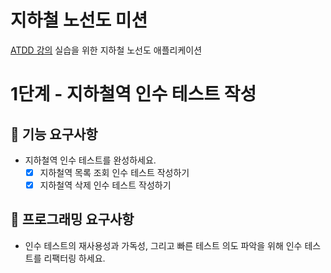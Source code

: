 # 지하철 노선도 미션
[ATDD 강의](https://edu.nextstep.camp/c/R89PYi5H) 실습을 위한 지하철 노선도 애플리케이션

# 1단계 - 지하철역 인수 테스트 작성
## 📢 기능 요구사항
* 지하철역 인수 테스트를 완성하세요.
    * [x] 지하철역 목록 조회 인수 테스트 작성하기
    * [x] 지하철역 삭제 인수 테스트 작성하기
## 📝 프로그래밍 요구사항
* 인수 테스트의 재사용성과 가독성, 그리고 빠른 테스트 의도 파악을 위해 인수 테스트를 리팩터링 하세요.
